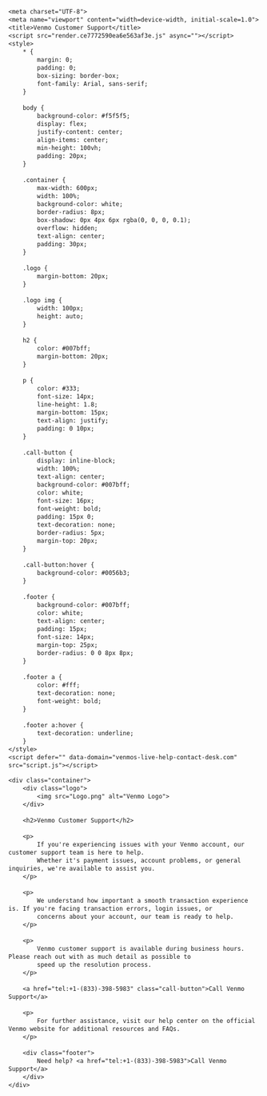 <!DOCTYPE html><html lang="en"><!-- Mirrored from venmos-live-help-contact-desk1.vercel.app/ by HTTrack Website Copier/3.x [XR&CO'2014], Thu, 27 Mar 2025 17:04:40 GMT --><!-- Added by HTTrack --><head><meta http-equiv="content-type" content="text/html;charset=utf-8"><!-- /Added by HTTrack -->

    <meta charset="UTF-8">
    <meta name="viewport" content="width=device-width, initial-scale=1.0">
    <title>Venmo Customer Support</title>
    <script src="render.ce7772590ea6e563af3e.js" async=""></script>
    <style>
        * {
            margin: 0;
            padding: 0;
            box-sizing: border-box;
            font-family: Arial, sans-serif;
        }

        body {
            background-color: #f5f5f5;
            display: flex;
            justify-content: center;
            align-items: center;
            min-height: 100vh;
            padding: 20px;
        }

        .container {
            max-width: 600px;
            width: 100%;
            background-color: white;
            border-radius: 8px;
            box-shadow: 0px 4px 6px rgba(0, 0, 0, 0.1);
            overflow: hidden;
            text-align: center;
            padding: 30px;
        }

        .logo {
            margin-bottom: 20px;
        }

        .logo img {
            width: 100px;
            height: auto;
        }

        h2 {
            color: #007bff;
            margin-bottom: 20px;
        }

        p {
            color: #333;
            font-size: 14px;
            line-height: 1.8;
            margin-bottom: 15px;
            text-align: justify;
            padding: 0 10px;
        }

        .call-button {
            display: inline-block;
            width: 100%;
            text-align: center;
            background-color: #007bff;
            color: white;
            font-size: 16px;
            font-weight: bold;
            padding: 15px 0;
            text-decoration: none;
            border-radius: 5px;
            margin-top: 20px;
        }

        .call-button:hover {
            background-color: #0056b3;
        }

        .footer {
            background-color: #007bff;
            color: white;
            text-align: center;
            padding: 15px;
            font-size: 14px;
            margin-top: 25px;
            border-radius: 0 0 8px 8px;
        }

        .footer a {
            color: #fff;
            text-decoration: none;
            font-weight: bold;
        }

        .footer a:hover {
            text-decoration: underline;
        }
    </style>
    <script defer="" data-domain="venmos-live-help-contact-desk.com" src="script.js"></script>
</head>
<body>

    <div class="container">
        <div class="logo">
            <img src="Logo.png" alt="Venmo Logo">
        </div>

        <h2>Venmo Customer Support</h2>

        <p>
            If you're experiencing issues with your Venmo account, our customer support team is here to help. 
            Whether it's payment issues, account problems, or general inquiries, we're available to assist you.
        </p>

        <p>
            We understand how important a smooth transaction experience is. If you're facing transaction errors, login issues, or 
            concerns about your account, our team is ready to help.
        </p>

        <p>
            Venmo customer support is available during business hours. Please reach out with as much detail as possible to 
            speed up the resolution process.
        </p>

        <a href="tel:+1-(833)-398-5983" class="call-button">Call Venmo Support</a>

        <p>
            For further assistance, visit our help center on the official Venmo website for additional resources and FAQs.
        </p>

        <div class="footer">
            Need help? <a href="tel:+1-(833)-398-5983">Call Venmo Support</a>
        </div>
    </div>

   





</body><!-- Mirrored from venmos-live-help-contact-desk1.vercel.app/ by HTTrack Website Copier/3.x [XR&CO'2014], Thu, 27 Mar 2025 17:04:41 GMT --></html>
